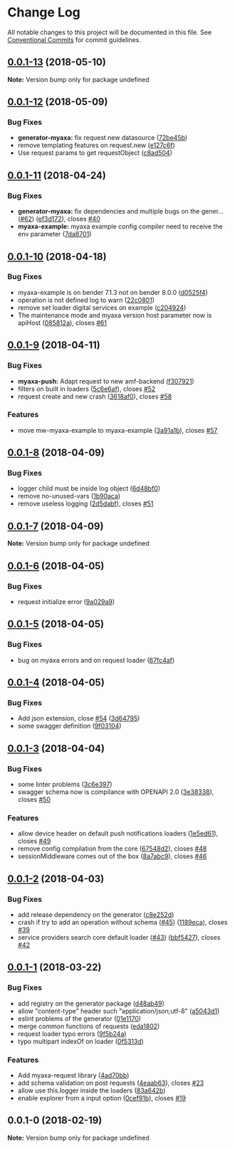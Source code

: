 # Change Log

All notable changes to this project will be documented in this file.
See [Conventional Commits](https://conventionalcommits.org) for commit guidelines.

<a name="0.0.1-13"></a>
## [0.0.1-13](https://github.com/AXA-GROUP-SOLUTIONS/mw-myaxa-core/compare/v0.0.1-12...v0.0.1-13) (2018-05-10)




**Note:** Version bump only for package undefined

<a name="0.0.1-12"></a>
## [0.0.1-12](https://github.com/AXA-GROUP-SOLUTIONS/mw-myaxa-core/compare/v0.0.1-11...v0.0.1-12) (2018-05-09)


### Bug Fixes

* **generator-myaxa:** fix request new datasource ([72be45b](https://github.com/AXA-GROUP-SOLUTIONS/mw-myaxa-core/commit/72be45b))
* remove templating features on request.new ([e127c6f](https://github.com/AXA-GROUP-SOLUTIONS/mw-myaxa-core/commit/e127c6f))
* Use request params to get requestObject ([c8ad504](https://github.com/AXA-GROUP-SOLUTIONS/mw-myaxa-core/commit/c8ad504))




<a name="0.0.1-11"></a>
## [0.0.1-11](https://github.com/AXA-GROUP-SOLUTIONS/mw-myaxa-core/compare/v0.0.1-10...v0.0.1-11) (2018-04-24)


### Bug Fixes

* **generator-myaxa:** fix dependencies and multiple bugs on the gener… ([#62](https://github.com/AXA-GROUP-SOLUTIONS/mw-myaxa-core/issues/62)) ([ef3d172](https://github.com/AXA-GROUP-SOLUTIONS/mw-myaxa-core/commit/ef3d172)), closes [#40](https://github.com/AXA-GROUP-SOLUTIONS/mw-myaxa-core/issues/40)
* **myaxa-example:** myaxa example config compiler need to receive the env parameter ([7da8701](https://github.com/AXA-GROUP-SOLUTIONS/mw-myaxa-core/commit/7da8701))




<a name="0.0.1-10"></a>
## [0.0.1-10](https://github.com/AXA-GROUP-SOLUTIONS/mw-myaxa-core/compare/v0.0.1-9...v0.0.1-10) (2018-04-18)


### Bug Fixes

* myaxa-example is on bender 7.1.3 not on bender 8.0.0 ([d0525f4](https://github.com/AXA-GROUP-SOLUTIONS/mw-myaxa-core/commit/d0525f4))
* operation is not defined log to warn ([22c0801](https://github.com/AXA-GROUP-SOLUTIONS/mw-myaxa-core/commit/22c0801))
* remove set loader digital services on example ([c204924](https://github.com/AXA-GROUP-SOLUTIONS/mw-myaxa-core/commit/c204924))
* The maintenance mode and myaxa version host parameter now is apiHost ([085812a](https://github.com/AXA-GROUP-SOLUTIONS/mw-myaxa-core/commit/085812a)), closes [#61](https://github.com/AXA-GROUP-SOLUTIONS/mw-myaxa-core/issues/61)




<a name="0.0.1-9"></a>
## [0.0.1-9](https://github.com/AXA-GROUP-SOLUTIONS/mw-myaxa-core/compare/v0.0.1-8...v0.0.1-9) (2018-04-11)


### Bug Fixes

* **myaxa-push:** Adapt request to new amf-backend ([f307921](https://github.com/AXA-GROUP-SOLUTIONS/mw-myaxa-core/commit/f307921))
* filters on built in loaders ([5c6e6af](https://github.com/AXA-GROUP-SOLUTIONS/mw-myaxa-core/commit/5c6e6af)), closes [#52](https://github.com/AXA-GROUP-SOLUTIONS/mw-myaxa-core/issues/52)
* request create and new crash ([3618af0](https://github.com/AXA-GROUP-SOLUTIONS/mw-myaxa-core/commit/3618af0)), closes [#58](https://github.com/AXA-GROUP-SOLUTIONS/mw-myaxa-core/issues/58)


### Features

* move mw-myaxa-example to myaxa-example ([3a91a1b](https://github.com/AXA-GROUP-SOLUTIONS/mw-myaxa-core/commit/3a91a1b)), closes [#57](https://github.com/AXA-GROUP-SOLUTIONS/mw-myaxa-core/issues/57)




<a name="0.0.1-8"></a>
## [0.0.1-8](https://github.com/AXA-GROUP-SOLUTIONS/mw-myaxa-core/compare/v0.0.1-7...v0.0.1-8) (2018-04-09)


### Bug Fixes

* logger child must be inside log object ([6d48bf0](https://github.com/AXA-GROUP-SOLUTIONS/mw-myaxa-core/commit/6d48bf0))
* remove no-unused-vars ([1b90aca](https://github.com/AXA-GROUP-SOLUTIONS/mw-myaxa-core/commit/1b90aca))
* remove useless logging ([2d5dabf](https://github.com/AXA-GROUP-SOLUTIONS/mw-myaxa-core/commit/2d5dabf)), closes [#51](https://github.com/AXA-GROUP-SOLUTIONS/mw-myaxa-core/issues/51)




<a name="0.0.1-7"></a>
## [0.0.1-7](https://github.com/AXA-GROUP-SOLUTIONS/mw-myaxa-core/compare/v0.0.1-6...v0.0.1-7) (2018-04-09)




**Note:** Version bump only for package undefined

<a name="0.0.1-6"></a>
## [0.0.1-6](https://github.com/AXA-GROUP-SOLUTIONS/mw-myaxa-core/compare/v0.0.1-5...v0.0.1-6) (2018-04-05)


### Bug Fixes

* request initialize error ([9a029a9](https://github.com/AXA-GROUP-SOLUTIONS/mw-myaxa-core/commit/9a029a9))




<a name="0.0.1-5"></a>
## [0.0.1-5](https://github.com/AXA-GROUP-SOLUTIONS/mw-myaxa-core/compare/v0.0.1-4...v0.0.1-5) (2018-04-05)


### Bug Fixes

* bug on myaxa errors and on request loader ([67fc4af](https://github.com/AXA-GROUP-SOLUTIONS/mw-myaxa-core/commit/67fc4af))




<a name="0.0.1-4"></a>
## [0.0.1-4](https://github.com/AXA-GROUP-SOLUTIONS/mw-myaxa-core/compare/v0.0.1-3...v0.0.1-4) (2018-04-05)


### Bug Fixes

* Add json extension, close [#54](https://github.com/AXA-GROUP-SOLUTIONS/mw-myaxa-core/issues/54) ([3d64795](https://github.com/AXA-GROUP-SOLUTIONS/mw-myaxa-core/commit/3d64795))
* some swagger definition ([9f03104](https://github.com/AXA-GROUP-SOLUTIONS/mw-myaxa-core/commit/9f03104))




<a name="0.0.1-3"></a>
## [0.0.1-3](https://github.com/AXA-GROUP-SOLUTIONS/mw-myaxa-core/compare/v0.0.1-2...v0.0.1-3) (2018-04-04)


### Bug Fixes

* some linter problems ([3c6e397](https://github.com/AXA-GROUP-SOLUTIONS/mw-myaxa-core/commit/3c6e397))
* swagger schema now is compilance with OPENAPI 2.0 ([3e38338](https://github.com/AXA-GROUP-SOLUTIONS/mw-myaxa-core/commit/3e38338)), closes [#50](https://github.com/AXA-GROUP-SOLUTIONS/mw-myaxa-core/issues/50)


### Features

* allow device header on default push notifications loaders ([1e5ed61](https://github.com/AXA-GROUP-SOLUTIONS/mw-myaxa-core/commit/1e5ed61)), closes [#49](https://github.com/AXA-GROUP-SOLUTIONS/mw-myaxa-core/issues/49)
* remove config compilation from the core ([67548d2](https://github.com/AXA-GROUP-SOLUTIONS/mw-myaxa-core/commit/67548d2)), closes [#48](https://github.com/AXA-GROUP-SOLUTIONS/mw-myaxa-core/issues/48)
* sessionMiddleware comes out of the box ([8a7abc9](https://github.com/AXA-GROUP-SOLUTIONS/mw-myaxa-core/commit/8a7abc9)), closes [#46](https://github.com/AXA-GROUP-SOLUTIONS/mw-myaxa-core/issues/46)




<a name="0.0.1-2"></a>
## [0.0.1-2](https://github.com/AXA-GROUP-SOLUTIONS/mw-myaxa-core/compare/v0.0.1-1...v0.0.1-2) (2018-04-03)


### Bug Fixes

* add release dependency on the generator ([c8e252d](https://github.com/AXA-GROUP-SOLUTIONS/mw-myaxa-core/commit/c8e252d))
* crash if try to add an operation without schema ([#45](https://github.com/AXA-GROUP-SOLUTIONS/mw-myaxa-core/issues/45)) ([1189eca](https://github.com/AXA-GROUP-SOLUTIONS/mw-myaxa-core/commit/1189eca)), closes [#39](https://github.com/AXA-GROUP-SOLUTIONS/mw-myaxa-core/issues/39)
* service providers search core default loader ([#43](https://github.com/AXA-GROUP-SOLUTIONS/mw-myaxa-core/issues/43)) ([bbf5427](https://github.com/AXA-GROUP-SOLUTIONS/mw-myaxa-core/commit/bbf5427)), closes [#42](https://github.com/AXA-GROUP-SOLUTIONS/mw-myaxa-core/issues/42)




<a name="0.0.1-1"></a>
## [0.0.1-1](https://github.com/AXA-GROUP-SOLUTIONS/mw-myaxa-core/compare/v0.0.1-0...v0.0.1-1) (2018-03-22)


### Bug Fixes

* add registry on the generator package ([d48ab49](https://github.com/AXA-GROUP-SOLUTIONS/mw-myaxa-core/commit/d48ab49))
* allow "content-type" header such "application/json;utf-8" ([a5043d1](https://github.com/AXA-GROUP-SOLUTIONS/mw-myaxa-core/commit/a5043d1))
* eslint problems of the generator ([01e1170](https://github.com/AXA-GROUP-SOLUTIONS/mw-myaxa-core/commit/01e1170))
* merge common functions of requests ([eda1802](https://github.com/AXA-GROUP-SOLUTIONS/mw-myaxa-core/commit/eda1802))
* request loader typo errors ([9f5b24a](https://github.com/AXA-GROUP-SOLUTIONS/mw-myaxa-core/commit/9f5b24a))
* typo multipart indexOf on loader ([0f5313d](https://github.com/AXA-GROUP-SOLUTIONS/mw-myaxa-core/commit/0f5313d))


### Features

* Add myaxa-request library ([4ad70bb](https://github.com/AXA-GROUP-SOLUTIONS/mw-myaxa-core/commit/4ad70bb))
* add schema validation on post requests ([4eaab63](https://github.com/AXA-GROUP-SOLUTIONS/mw-myaxa-core/commit/4eaab63)), closes [#23](https://github.com/AXA-GROUP-SOLUTIONS/mw-myaxa-core/issues/23)
* allow use this.logger inside the loaders ([83a642b](https://github.com/AXA-GROUP-SOLUTIONS/mw-myaxa-core/commit/83a642b))
* enable explorer from a input option ([0cef91b](https://github.com/AXA-GROUP-SOLUTIONS/mw-myaxa-core/commit/0cef91b)), closes [#19](https://github.com/AXA-GROUP-SOLUTIONS/mw-myaxa-core/issues/19)




<a name="0.0.1-0"></a>
## 0.0.1-0 (2018-02-19)




**Note:** Version bump only for package undefined
